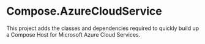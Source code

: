 # Compose.AzureCloudService

This project adds the classes and dependencies required to quickly build up a Compose Host for Microsoft Azure Cloud Services.